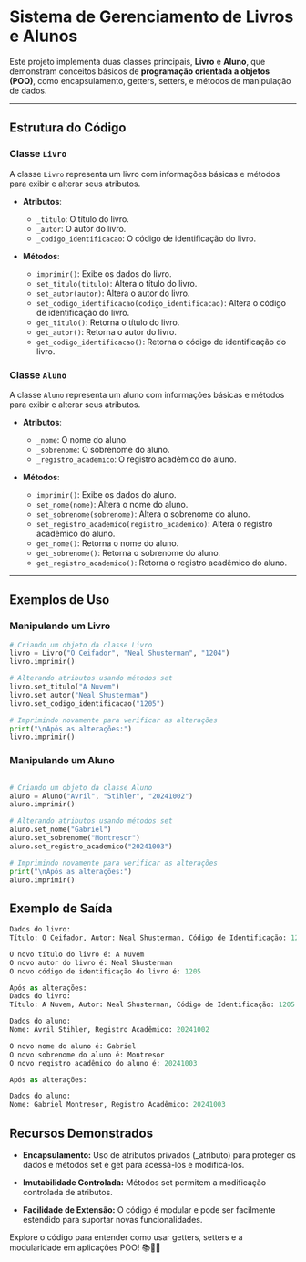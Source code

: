 # Sistema de Gerenciamento de Livros e Alunos

Este projeto implementa duas classes principais, **Livro** e **Aluno**, que demonstram conceitos básicos de **programação orientada a objetos (POO)**, como encapsulamento, getters, setters, e métodos de manipulação de dados.

---

## Estrutura do Código

### Classe `Livro`
A classe `Livro` representa um livro com informações básicas e métodos para exibir e alterar seus atributos.

- **Atributos**:
  - `_titulo`: O título do livro.
  - `_autor`: O autor do livro.
  - `_codigo_identificacao`: O código de identificação do livro.

- **Métodos**:
  - `imprimir()`: Exibe os dados do livro.
  - `set_titulo(titulo)`: Altera o título do livro.
  - `set_autor(autor)`: Altera o autor do livro.
  - `set_codigo_identificacao(codigo_identificacao)`: Altera o código de identificação do livro.
  - `get_titulo()`: Retorna o título do livro.
  - `get_autor()`: Retorna o autor do livro.
  - `get_codigo_identificacao()`: Retorna o código de identificação do livro.

### Classe `Aluno`
A classe `Aluno` representa um aluno com informações básicas e métodos para exibir e alterar seus atributos.

- **Atributos**:
  - `_nome`: O nome do aluno.
  - `_sobrenome`: O sobrenome do aluno.
  - `_registro_academico`: O registro acadêmico do aluno.

- **Métodos**:
  - `imprimir()`: Exibe os dados do aluno.
  - `set_nome(nome)`: Altera o nome do aluno.
  - `set_sobrenome(sobrenome)`: Altera o sobrenome do aluno.
  - `set_registro_academico(registro_academico)`: Altera o registro acadêmico do aluno.
  - `get_nome()`: Retorna o nome do aluno.
  - `get_sobrenome()`: Retorna o sobrenome do aluno.
  - `get_registro_academico()`: Retorna o registro acadêmico do aluno.

---

## Exemplos de Uso

### Manipulando um Livro
```python
# Criando um objeto da classe Livro
livro = Livro("O Ceifador", "Neal Shusterman", "1204")
livro.imprimir()

# Alterando atributos usando métodos set
livro.set_titulo("A Nuvem")
livro.set_autor("Neal Shusterman")
livro.set_codigo_identificacao("1205")

# Imprimindo novamente para verificar as alterações
print("\nApós as alterações:")
livro.imprimir()
````
### Manipulando um Aluno
````python

# Criando um objeto da classe Aluno
aluno = Aluno("Avril", "Stihler", "20241002")
aluno.imprimir()

# Alterando atributos usando métodos set
aluno.set_nome("Gabriel")
aluno.set_sobrenome("Montresor")
aluno.set_registro_academico("20241003")

# Imprimindo novamente para verificar as alterações
print("\nApós as alterações:")
aluno.imprimir()
````
## Exemplo de Saída
````python
Dados do livro:
Título: O Ceifador, Autor: Neal Shusterman, Código de Identificação: 1204

O novo título do livro é: A Nuvem
O novo autor do livro é: Neal Shusterman
O novo código de identificação do livro é: 1205

Após as alterações:
Dados do livro:
Título: A Nuvem, Autor: Neal Shusterman, Código de Identificação: 1205

Dados do aluno:
Nome: Avril Stihler, Registro Acadêmico: 20241002

O novo nome do aluno é: Gabriel
O novo sobrenome do aluno é: Montresor
O novo registro acadêmico do aluno é: 20241003

Após as alterações:

Dados do aluno:
Nome: Gabriel Montresor, Registro Acadêmico: 20241003
````
## Recursos Demonstrados
- **Encapsulamento:**
Uso de atributos privados (_atributo) para proteger os dados e métodos set e get para acessá-los e modificá-los.

- **Imutabilidade Controlada:**
Métodos set permitem a modificação controlada de atributos.

- **Facilidade de Extensão:**
O código é modular e pode ser facilmente estendido para suportar novas funcionalidades.


Explore o código para entender como usar getters, setters e a modularidade em aplicações POO! 📚👨‍🎓
